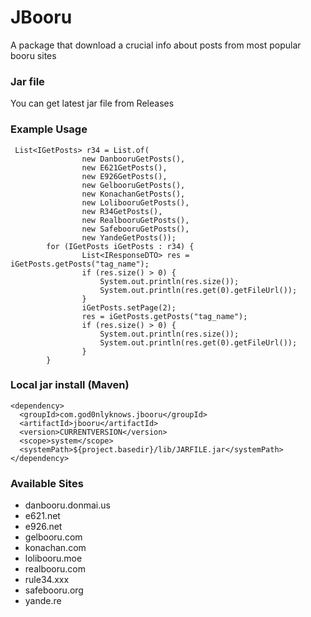 # JBooru
A package that download a crucial info about posts from most popular booru sites

### Jar file
You can get latest jar file from Releases

### Example Usage
```
 List<IGetPosts> r34 = List.of(
                new DanbooruGetPosts(),
                new E621GetPosts(),
                new E926GetPosts(),
                new GelbooruGetPosts(),
                new KonachanGetPosts(),
                new LolibooruGetPosts(),
                new R34GetPosts(),
                new RealbooruGetPosts(),
                new SafebooruGetPosts(),
                new YandeGetPosts());
        for (IGetPosts iGetPosts : r34) {
                List<IResponseDTO> res = iGetPosts.getPosts("tag_name");
                if (res.size() > 0) {
                    System.out.println(res.size());
                    System.out.println(res.get(0).getFileUrl());
                }
                iGetPosts.setPage(2);
                res = iGetPosts.getPosts("tag_name");
                if (res.size() > 0) {
                    System.out.println(res.size());
                    System.out.println(res.get(0).getFileUrl());
                }
        }
```

### Local jar install (Maven)

```
<dependency>
  <groupId>com.god0nlyknows.jbooru</groupId>
  <artifactId>jbooru</artifactId>
  <version>CURRENTVERSION</version>
  <scope>system</scope>
  <systemPath>${project.basedir}/lib/JARFILE.jar</systemPath>
</dependency>
```

### Available Sites

<ul>
  <li> danbooru.donmai.us </li>
  <li> e621.net </li>
  <li> e926.net </li>
  <li> gelbooru.com </li>
  <li> konachan.com </li>
  <li> lolibooru.moe </li>
  <li> realbooru.com </li>
  <li> rule34.xxx </li>
  <li> safebooru.org </li>
  <li> yande.re </li>
</ul>
